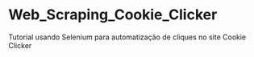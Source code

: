 # Web_Scraping_Cookie_Clicker <br>

Tutorial usando Selenium para automatização de cliques no site Cookie Clicker

